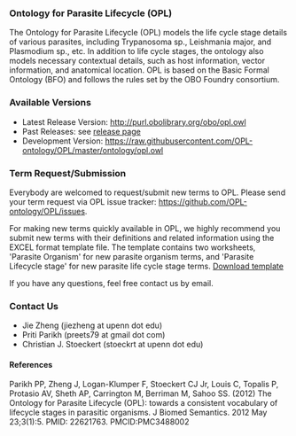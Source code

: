 ### Ontology for Parasite Lifecycle (OPL)

The Ontology for Parasite Lifecycle (OPL) models the life cycle stage details of various parasites, including Trypanosoma sp., Leishmania major, and Plasmodium sp., etc. In addition to life cycle stages, the ontology also models necessary contextual details, such as host information, vector information, and anatomical location. OPL is based on the Basic Formal Ontology (BFO) and follows the rules set by the OBO Foundry consortium.

### Available Versions
 - Latest Release Version: http://purl.obolibrary.org/obo/opl.owl
 - Past Releases: see [release page](https://github.com/OPL-ontology/OPL/wiki/ReleaseNotes) 
 - Development Version: https://raw.githubusercontent.com/OPL-ontology/OPL/master/ontology/opl.owl 

### Term Request/Submission
Everybody are welcomed to request/submit new terms to OPL. Please send your term request via OPL issue tracker: https://github.com/OPL-ontology/OPL/issues.

For making new terms quickly available in OPL, we highly recommend you submit new terms with their definitions and related information using the EXCEL format template file. The template contains two worksheets, 'Parasite Organism' for new parasite organism terms, and 'Parasite Lifecycle stage' for new parasite life cycle stage terms. [Download template](https://raw.githubusercontent.com/OPL-ontology/OPL/master/doc/template/opl_termSubmission.xlsx)

If you have any questions, feel free contact us by email.

### Contact Us
 - Jie Zheng (jiezheng at upenn dot edu)
 - Priti Parikh (preets79 at gmail dot com)
 - Christian J. Stoeckert (stoeckrt at upenn dot edu) 

#### References
Parikh PP, Zheng J, Logan-Klumper F, Stoeckert CJ Jr, Louis C, Topalis P, Protasio AV, Sheth AP, Carrington M, Berriman M, Sahoo SS. (2012) The Ontology for Parasite Lifecycle (OPL): towards a consistent vocabulary of lifecycle stages in parasitic organisms. J Biomed Semantics. 2012 May 23;3(1):5. PMID: 22621763. PMCID:PMC3488002
